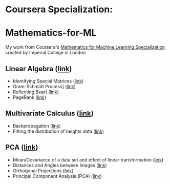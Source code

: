# Coursera Specialization:
# Mathematics-for-ML

My work from Coursera's
[Mathematics for Machine Learning Specialization](https://www.coursera.org/specializations/mathematics-machine-learning)
created by Imperial College in London


## Linear Algebra ([link](https://www.coursera.org/learn/linear-algebra-machine-learning))

* Identifying Special Matrices ([link](01-Linear_Algebra/Week_03/notebooks/IdentifyingSpecialMatrices.ipynb))
* Gram-Schmidt Process] ([link](01-Linear_Algebra/Week_04/notebooks/GramSchmidtProcess-SOLVED.ipynb))
* Reflecting Bear] ([link](01-Linear_Algebra/Week_04/notebooks/ReflectingBear-SOLVED.ipynb))
* PageRank ([link](01-Linear_Algebra/Week_05/notebooks/PageRank-SOLVED.ipynb))

## Multivariate Calculus ([link](https://www.coursera.org/learn/multivariate-calculus-machine-learning))

* Backpropagation ([link](02-Multivariate_Calculus/Week_03/notebooks/Backpropagation-SOLVED.ipynb))
* Fitting the distribution of heights data ([link](02-Multivariate_Calculus/Week_06/notebooks/Fitting-the-distribution-of-heights-data-SOLVED.ipynb))

## PCA ([link](https://www.coursera.org/learn/pca-machine-learning))

* Mean/Covariance of a data set and effect of linear transformation ([link](03-PCA/Week_01/notebooks/week1-SOLVED.ipynb))
* Distances and Angles between Images ([link](03-PCA/Week_02/notebooks/week2-SOLVED.ipynb))
* Orthogonal Projections ([link](03-PCA/Week_03/notebooks/week3-SOLVED.ipynb))
* Principal Component Analysis (PCA) ([link](03-PCA/Week_04/notebooks/week4-SOLVED.ipynb))
